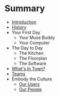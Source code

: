 # Summary

* [Introduction](README.md)
* [History](history.md)
* Your First Day
   * Your Muse Buddy
   * Your Computer
* The Day to Day
   * The Kitchen
   * The Floorplan
   * The Software
* [What's In Town?](whats_in_town.md)
* [Teams](teams.md)
* Embody the Culture
   * [Our Users](our_users.md)
   * [Our People](our_people.md)

